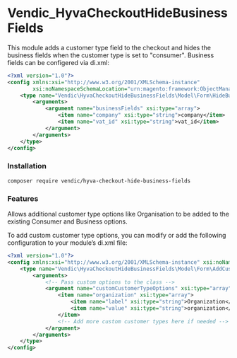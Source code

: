 # Vendic_HyvaCheckoutHideBusinessFields
This module adds a customer type field to the checkout and hides the business fields when the customer type is set to "consumer". Business fields can be configered via di.xml:
```xml
<?xml version="1.0"?>
<config xmlns:xsi="http://www.w3.org/2001/XMLSchema-instance"
        xsi:noNamespaceSchemaLocation="urn:magento:framework:ObjectManager/etc/config.xsd">
    <type name="Vendic\HyvaCheckoutHideBusinessFields\Model\Form\HideBusinessFieldsForConsumers">
        <arguments>
            <argument name="businessFields" xsi:type="array">
                <item name="company" xsi:type="string">company</item>
                <item name="vat_id" xsi:type="string">vat_id</item>
            </argument>
        </arguments>
    </type>
</config>
```

### Installation
```
composer require vendic/hyva-checkout-hide-business-fields
```

### Features
Allows additional customer type options like Organisation to be added to the existing Consumer and Business options.

To add custom customer type options, you can modify or add the following configuration to your module’s di.xml file:
```xml
<?xml version="1.0"?>
<config xmlns:xsi="http://www.w3.org/2001/XMLSchema-instance" xsi:noNamespaceSchemaLocation="urn:magento:framework/ObjectManager/etc/config.xsd">
    <type name="Vendic\HyvaCheckoutHideBusinessFields\Model\Form\AddCustomerTypeRadioButtons">
        <arguments>
            <!-- Pass custom options to the class -->
            <argument name="customCustomerTypeOptions" xsi:type="array">
                <item name="organization" xsi:type="array">
                    <item name="label" xsi:type="string">Organization</item>
                    <item name="value" xsi:type="string">organization</item>
                </item>
                <!-- Add more custom customer types here if needed -->
            </argument>
        </arguments>
    </type>
</config>
```